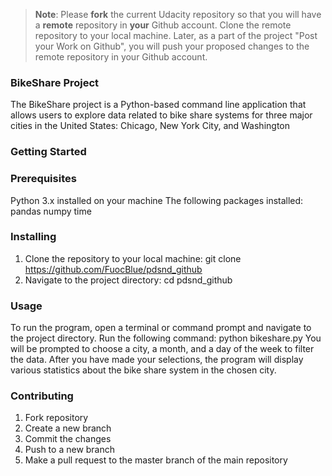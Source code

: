 >**Note**: Please **fork** the current Udacity repository so that you will have a **remote** repository in **your** Github account. Clone the remote repository to your local machine. Later, as a part of the project "Post your Work on Github", you will push your proposed changes to the remote repository in your Github account.

### BikeShare Project
The BikeShare project is a Python-based command line application that allows users to explore data related to bike share systems for three major cities in the United States: Chicago, New York City, and Washington

### Getting Started
### Prerequisites
Python 3.x installed on your machine
The following packages installed:
    pandas
    numpy
    time

### Installing
1. Clone the repository to your local machine:
    git clone https://github.com/FuocBlue/pdsnd_github
2. Navigate to the project directory:
    cd pdsnd_github

### Usage
To run the program, open a terminal or command prompt and navigate to the project directory. Run the following command:
    python bikeshare.py
You will be prompted to choose a city, a month, and a day of the week to filter the data. After you have made your selections, the program will display various statistics about the bike share system in the chosen city.

### Contributing
1. Fork repository
2. Create a new branch
3. Commit the changes
4. Push to a new branch
5. Make a pull request to the master branch of the main repository

